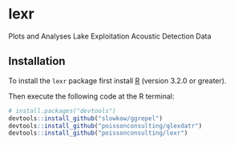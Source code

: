# lexr
Plots and Analyses Lake Exploitation Acoustic Detection Data

## Installation

To install the `lexr` package first install 
[R](http://cran.r-project.org) (version 3.2.0 or greater).

Then execute the following code at the R terminal:
``` r
# install.packages("devtools")
devtools::install_github("slowkow/ggrepel")
devtools::install_github("poissonconsulting/qlexdatr")
devtools::install_github("poissonconsulting/lexr")
```
